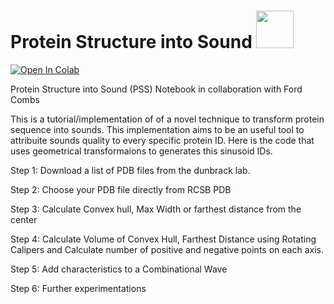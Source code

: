 # Protein Structure into Sound <img src="https://media.giphy.com/media/wLsePI5c7koHGj699C/giphy.gif" width="60" height="60"/>

<a href="https://colab.research.google.com/drive/1GC9Fpg1bvaHyKphn1A858xKnQE9NCqN7?usp=sharing">
  <img src="https://colab.research.google.com/assets/colab-badge.svg" alt="Open In Colab"/>
</a>

Protein Structure into Sound (PSS)
Notebook in collaboration with Ford Combs



This is a tutorial/implementation of of a novel technique to transform protein sequence into sounds. This implementation aims to be an useful tool to attribuite sounds quality to every specific protein ID. Here is the code that uses geometrical transformaions to generates this sinusoid IDs.

Step 1: Download a list of PDB files from the dunbrack lab.

Step 2: Choose your PDB file directly from RCSB PDB

Step 3: Calculate Convex hull, Max Width or farthest distance from the center

Step 4: Calculate Volume of Convex Hull, Farthest Distance using Rotating Calipers and Calculate number of positive and negative points on each axis.

Step 5: Add characteristics to a Combinational Wave

Step 6: Further experimentations
